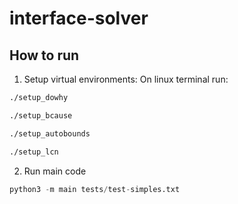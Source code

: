 # interface-solver

## How to run
1. Setup virtual environments:
On linux terminal run:

```bash
./setup_dowhy
```

```bash
./setup_bcause
```

```bash
./setup_autobounds
```

```bash
./setup_lcn
```

2. Run main code
```python
python3 -m main tests/test-simples.txt
```
